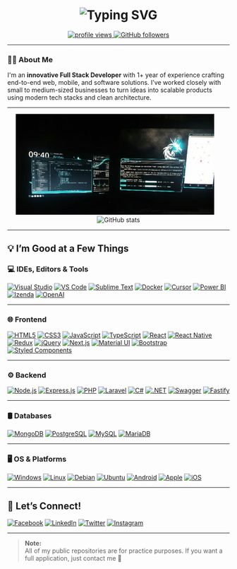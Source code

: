 <h1 align="center">
  <img src="https://readme-typing-svg.herokuapp.com?font=Fira+Code&size=30&duration=4000&pause=1000&center=true&vCenter=true&width=435&lines=Hey+there!+I'm+Jay-Ar.;Full+Stack+Developer+%F0%9F%92%BB;Lifelong+Learner+%F0%9F%93%9A" alt="Typing SVG" />
</h1>

<p align="center">
  <a href="https://github.com/jayariglesias">
    <img src="https://komarev.com/ghpvc/?username=jayariglesias" alt="profile views" />
  </a>
  <a href="https://github.com/jayariglesias?tab=followers">
    <img src="https://img.shields.io/github/followers/jayariglesias?label=Followers&logo=github" alt="GitHub followers" />
  </a>
</p>

---

### 👨‍💻 About Me

I'm an **innovative Full Stack Developer** with 1+ year of experience crafting end-to-end web, mobile, and software solutions. I’ve worked closely with small to medium-sized businesses to turn ideas into scalable products using modern tech stacks and clean architecture.

---

<p align="center">
  <img width="450px" src="https://github.com/jayariglesias/jayariglesias/blob/main/setup-2019.png" alt="jayariglesias workspace setup" />
  &nbsp;&nbsp;&nbsp;
  <img width="450px" src="https://github-readme-stats.vercel.app/api?username=jayariglesias&show_icons=true&theme=tokyonight&line_height=35&count_private=true" alt="GitHub stats" />
</p>

---

## 💡 I’m Good at a Few Things

### 💻 IDEs, Editors & Tools
[![Visual Studio](https://img.shields.io/badge/Visual_Studio-5C2D91?style=for-the-badge&logo=visualstudio&logoColor=white)](https://www.facebook.com/forjeonly)
[![VS Code](https://img.shields.io/badge/VS_Code-007ACC?style=for-the-badge&logo=visualstudiocode&logoColor=white)](https://www.facebook.com/forjeonly)
[![Sublime Text](https://img.shields.io/badge/Sublime_Text-FF9800?style=for-the-badge&logo=sublimetext&logoColor=white)](https://www.facebook.com/forjeonly)
[![Docker](https://img.shields.io/badge/Docker-2496ED?style=for-the-badge&logo=docker&logoColor=white)](https://www.facebook.com/forjeonly)
[![Cursor](https://img.shields.io/badge/Cursor-000000?style=for-the-badge&logo=cursor&logoColor=white)](https://www.facebook.com/forjeonly)
[![Power BI](https://img.shields.io/badge/PowerBI-F2C811?style=for-the-badge&logo=powerbi&logoColor=black)](https://www.facebook.com/forjeonly)
[![Izenda](https://img.shields.io/badge/Izenda-005792?style=for-the-badge&logoColor=white)](https://www.facebook.com/forjeonly)
[![OpenAI](https://img.shields.io/badge/OpenAI_GPT-3C3C3C?style=for-the-badge&logo=openai&logoColor=white)](https://www.facebook.com/forjeonly)

---

### 🌐 Frontend
[![HTML5](https://img.shields.io/badge/HTML5-E34F26?style=for-the-badge&logo=html5&logoColor=white)](https://www.facebook.com/forjeonly)
[![CSS3](https://img.shields.io/badge/CSS3-1572B6?style=for-the-badge&logo=css3&logoColor=white)](https://www.facebook.com/forjeonly)
[![JavaScript](https://img.shields.io/badge/JavaScript-F7DF1E?style=for-the-badge&logo=javascript&logoColor=black)](https://www.facebook.com/forjeonly)
[![TypeScript](https://img.shields.io/badge/TypeScript-3178C6?style=for-the-badge&logo=typescript&logoColor=white)](https://www.facebook.com/forjeonly)
[![React](https://img.shields.io/badge/React-20232A?style=for-the-badge&logo=react&logoColor=61DAFB)](https://www.facebook.com/forjeonly)
[![React Native](https://img.shields.io/badge/React_Native-20232A?style=for-the-badge&logo=react&logoColor=61DAFB)](https://www.facebook.com/forjeonly)
[![Redux](https://img.shields.io/badge/Redux-764ABC?style=for-the-badge&logo=redux&logoColor=white)](https://www.facebook.com/forjeonly)
[![jQuery](https://img.shields.io/badge/jQuery-0769AD?style=for-the-badge&logo=jquery&logoColor=white)](https://www.facebook.com/forjeonly)
[![Next.js](https://img.shields.io/badge/Next.js-000000?style=for-the-badge&logo=nextdotjs&logoColor=white)](https://www.facebook.com/forjeonly)
[![Material UI](https://img.shields.io/badge/Material_UI-0081CB?style=for-the-badge&logo=mui&logoColor=white)](https://www.facebook.com/forjeonly)
[![Bootstrap](https://img.shields.io/badge/Bootstrap-563D7C?style=for-the-badge&logo=bootstrap&logoColor=white)](https://www.facebook.com/forjeonly)
[![Styled Components](https://img.shields.io/badge/Styled--Components-DB7093?style=for-the-badge&logo=styled-components&logoColor=white)](https://www.facebook.com/forjeonly)

---

### ⚙️ Backend
[![Node.js](https://img.shields.io/badge/Node.js-339933?style=for-the-badge&logo=nodedotjs&logoColor=white)](https://www.facebook.com/forjeonly)
[![Express.js](https://img.shields.io/badge/Express.js-404D59?style=for-the-badge&logo=express&logoColor=white)](https://www.facebook.com/forjeonly)
[![PHP](https://img.shields.io/badge/PHP-777BB4?style=for-the-badge&logo=php&logoColor=white)](https://www.facebook.com/forjeonly)
[![Laravel](https://img.shields.io/badge/Laravel-FF2D20?style=for-the-badge&logo=laravel&logoColor=white)](https://www.facebook.com/forjeonly)
[![C#](https://img.shields.io/badge/C%23-239120?style=for-the-badge&logo=c-sharp&logoColor=white)](https://www.facebook.com/forjeonly)
[![.NET](https://img.shields.io/badge/.NET-512BD4?style=for-the-badge&logo=dotnet&logoColor=white)](https://www.facebook.com/forjeonly)
[![Swagger](https://img.shields.io/badge/Swagger-85EA2D?style=for-the-badge&logo=swagger&logoColor=black)](https://www.facebook.com/forjeonly)
[![Fastify](https://img.shields.io/badge/Fastify-000000?style=for-the-badge&logo=fastify&logoColor=white)](https://www.facebook.com/forjeonly)

---

### 🛢️ Databases
[![MongoDB](https://img.shields.io/badge/MongoDB-4EA94B?style=for-the-badge&logo=mongodb&logoColor=white)](https://www.facebook.com/forjeonly)
[![PostgreSQL](https://img.shields.io/badge/PostgreSQL-4169E1?style=for-the-badge&logo=postgresql&logoColor=white)](https://www.facebook.com/forjeonly)
[![MySQL](https://img.shields.io/badge/MySQL-4479A1?style=for-the-badge&logo=mysql&logoColor=white)](https://www.facebook.com/forjeonly)
[![MariaDB](https://img.shields.io/badge/MariaDB-003545?style=for-the-badge&logo=mariadb&logoColor=white)](https://www.facebook.com/forjeonly)

---

### 🖥️ OS & Platforms
[![Windows](https://img.shields.io/badge/Windows-0078D6?style=for-the-badge&logo=windows&logoColor=white)](https://www.facebook.com/forjeonly)
[![Linux](https://img.shields.io/badge/Linux-FCC624?style=for-the-badge&logo=linux&logoColor=black)](https://www.facebook.com/forjeonly)
[![Debian](https://img.shields.io/badge/Debian-A81D33?style=for-the-badge&logo=debian&logoColor=white)](https://www.facebook.com/forjeonly)
[![Ubuntu](https://img.shields.io/badge/Ubuntu-E95420?style=for-the-badge&logo=ubuntu&logoColor=white)](https://www.facebook.com/forjeonly)
[![Android](https://img.shields.io/badge/Android-3DDC84?style=for-the-badge&logo=android&logoColor=white)](https://www.facebook.com/forjeonly)
[![Apple](https://img.shields.io/badge/Apple-000000?style=for-the-badge&logo=apple&logoColor=white)](https://www.facebook.com/forjeonly)
[![iOS](https://img.shields.io/badge/iOS-000000?style=for-the-badge&logo=apple&logoColor=white)](https://www.facebook.com/forjeonly)

---

## 🤝 Let’s Connect!
[![Facebook](https://img.shields.io/badge/Facebook-1877F2?style=for-the-badge&logo=facebook&logoColor=white)](https://www.facebook.com/forjeonly)
[![LinkedIn](https://img.shields.io/badge/LinkedIn-0077B5?style=for-the-badge&logo=linkedin&logoColor=white)](https://www.linkedin.com/in/jayariglesias/)
[![Twitter](https://img.shields.io/badge/Twitter-1DA1F2?style=for-the-badge&logo=twitter&logoColor=white)](https://twitter.com/jayariglesias)
[![Instagram](https://img.shields.io/badge/Instagram-E4405F?style=for-the-badge&logo=instagram&logoColor=white)](https://www.instagram.com/forjeonly/)

---

> **Note:**  
> All of my public repositories are for practice purposes. If you want a full application, just contact me 🙂
